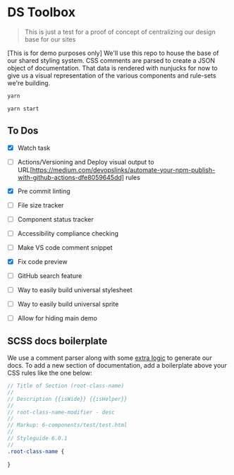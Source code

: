 # DS Toolbox

> This is just a test for a proof of concept of centralizing our design base for our sites

[This is for demo purposes only] We'll use this repo to house the base of our shared styling system. CSS comments are parsed to create a JSON object of documentation. That data is rendered with nunjucks for now to give us a visual representation of the various components and rule-sets we're building.


```sh
yarn
```

```sh
yarn start
```




## To Dos
* [x] Watch task
* [ ] Actions/Versioning and Deploy visual output to URL[https://medium.com/devopslinks/automate-your-npm-publish-with-github-actions-dfe8059645dd] rules
* [x] Pre commit linting
* [ ] File size tracker
* [ ] Component status tracker
* [ ] Accessibility compliance checking
* [ ] Make VS code comment snippet
* [x] Fix code preview
* [ ] GitHub search feature
* [ ] Way to easily build universal stylesheet
* [ ] Way to easily build universal sprite
* [ ] Allow for hiding main demo



## SCSS docs boilerplate

We use a comment parser along with some [extra logic](https://github.com/texastribune/ds-toolbox/blob/master/tasks/style-doc.js) to generate our docs. To add a new section of documentation, add a boilerplate above your CSS rules like the one below: 

```scss
// Title of Section (root-class-name)
//
// Description {{isWide}} {{isHelper}}
//
// root-class-name-modifier - desc
//
// Markup: 6-components/test/test.html
//
// Styleguide 6.0.1
//
.root-class-name {
  
}
```
